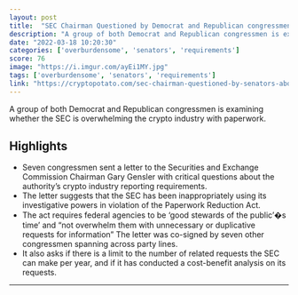 ```yaml
---
layout: post
title:  "SEC Chairman Questioned by Democrat and Republican congressmen to examine whether the SEC is overwhelming the crypto industry with paperwork."
description: "A group of both Democrat and Republican congressmen is examining whether the SEC is overwhelming the crypto industry with paperwork."
date: "2022-03-18 10:20:30"
categories: ['overburdensome', 'senators', 'requirements']
score: 76
image: "https://i.imgur.com/ayEi1MY.jpg"
tags: ['overburdensome', 'senators', 'requirements']
link: "https://cryptopotato.com/sec-chairman-questioned-by-senators-about-overburdensome-crypto-reporting-requirements/"
---
```


A group of both Democrat and Republican congressmen is examining whether the SEC is overwhelming the crypto industry with paperwork.

## Highlights

- Seven congressmen sent a letter to the Securities and Exchange Commission Chairman Gary Gensler with critical questions about the authority’s crypto industry reporting requirements.
- The letter suggests that the SEC has been inappropriately using its investigative powers in violation of the Paperwork Reduction Act.
- The act requires federal agencies to be ‘good stewards of the public’�s time’ and “not overwhelm them with unnecessary or duplicative requests for information” The letter was co-signed by seven other congressmen spanning across party lines.
- It also asks if there is a limit to the number of related requests the SEC can make per year, and if it has conducted a cost-benefit analysis on its requests.

---
